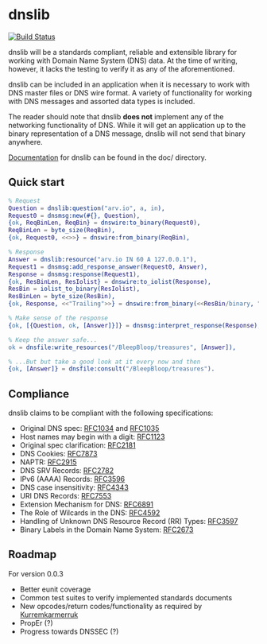 dnslib
=====

[![Build Status](https://travis-ci.org/lateio/dnslib.svg?branch=dev)](https://travis-ci.org/lateio/dnslib)

dnslib will be a standards compliant, reliable and extensible library for working with Domain Name System (DNS) data. At the time of writing, however, it lacks the testing to verify it as any of the aforementioned.

dnslib can be included in an application when it is necessary to work with DNS master files or DNS wire format.
A variety of functionality for working with DNS messages and assorted data types is included.

The reader should note that dnslib **does not** implement any of the networking functionality of DNS. While it will get an application up to the binary representation of a DNS message, dnslib will not send that binary anywhere.

[Documentation](doc/src/manual/index.asciidoc) for dnslib can be found in the doc/ directory.

Quick start
-----------

```Erlang
% Request
Question = dnslib:question("arv.io", a, in),
Request0 = dnsmsg:new(#{}, Question),
{ok, ReqBinLen, ReqBin} = dnswire:to_binary(Request0),
ReqBinLen = byte_size(ReqBin),
{ok, Request0, <<>>} = dnswire:from_binary(ReqBin),

% Response
Answer = dnslib:resource("arv.io IN 60 A 127.0.0.1"),
Request1 = dnsmsg:add_response_answer(Request0, Answer),
Response = dnsmsg:response(Request1),
{ok, ResBinLen, ResIolist} = dnswire:to_iolist(Response),
ResBin = iolist_to_binary(ResIolist),
ResBinLen = byte_size(ResBin),
{ok, Response, <<"Trailing">>} = dnswire:from_binary(<<ResBin/binary, "Trailing">>),

% Make sense of the response
{ok, [{Question, ok, [Answer]}]} = dnsmsg:interpret_response(Response),

% Keep the answer safe...
ok = dnsfile:write_resources("/BleepBloop/treasures", [Answer]),

% ...But but take a good look at it every now and then
{ok, [Answer]} = dnsfile:consult("/BleepBloop/treasures").
```


Compliance
----------
dnslib claims to be compliant with the following specifications:
* Original DNS spec: [RFC1034](https://tools.ietf.org/html/rfc1034) and [RFC1035](https://tools.ietf.org/html/rfc1035)
* Host names may begin with a digit: [RFC1123](https://tools.ietf.org/html/rfc1123)
* Original spec clarification: [RFC2181](https://tools.ietf.org/html/rfc2181)
* DNS Cookies: [RFC7873](https://tools.ietf.org/html/rfc7873)
* NAPTR: [RFC2915](https://tools.ietf.org/html/rfc2915)
* DNS SRV Records: [RFC2782](https://tools.ietf.org/html/rfc2782)
* IPv6 (AAAA) Records: [RFC3596](https://tools.ietf.org/html/rfc3596)
* DNS case insensitivity: [RFC4343](https://tools.ietf.org/html/rfc4343)
* URI DNS Records: [RFC7553](https://tools.ietf.org/html/rfc7553)
* Extension Mechanism for DNS: [RFC6891](https://tools.ietf.org/rfc/rfc6891.txt)
* The Role of Wilcards in the DNS: [RFC4592](https://tools.ietf.org/rfc/rfc4592.txt)
* Handling of Unknown DNS Resource Record (RR) Types: [RFC3597](https://tools.ietf.org/rfc/rfc3597.txt)
* Binary Labels in the Domain Name System: [RFC2673](https://tools.ietf.org/html/rfc2673)


Roadmap
---
For version 0.0.3
* Better eunit coverage
* Common test suites to verify implemented standards documents
* New opcodes/return codes/functionality as required by [Kurremkarmerruk](https://github.com/lateio/kurremkarmerruk)
* PropEr (?)
* Progress towards DNSSEC (?)
